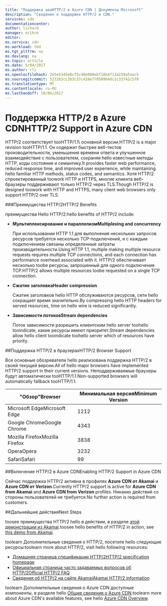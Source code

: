 ```yaml
---
title: "Поддержка aaaHTTP/2 в Azure CDN | Документы Microsoft"
description: "Сведения о поддержке HTTP/2 и CDN."
services: cdn
documentationcenter: 
author: lichard
manager: erikre
editor: 
ms.service: cdn
ms.workload: tbd
ms.tgt_pltfrm: na
ms.devlang: na
ms.topic: article
ms.date: 5/04/2017
ms.author: rli
ms.openlocfilehash: 2e5e5345e8cf5c40e080ebf18b4f13a239a5aac5
ms.sourcegitcommit: 523283cc1b3c37c428e77850964dc1c33742c5f0
ms.translationtype: MT
ms.contentlocale: ru-RU
ms.lasthandoff: 10/06/2017
---
```

# <a name="http2-support-in-azure-cdn"></a><span data-ttu-id="3fc80-103">Поддержка HTTP/2 в Azure CDN</span><span class="sxs-lookup"><span data-stu-id="3fc80-103">HTTP/2 Support in Azure CDN</span></span>

<span data-ttu-id="3fc80-104">HTTP/2 соответствует tooHTTP/1.1\ основной версии.</span><span class="sxs-lookup"><span data-stu-id="3fc80-104">HTTP/2 is a major revision tooHTTP/1.1\.</span></span> <span data-ttu-id="3fc80-105">Он содержит быстрее веб-тестов производительности, уменьшения времени ответа и улучшенное взаимодействие с пользователем, сохраняя hello известные методы HTTP, коды состояния и семантику.</span><span class="sxs-lookup"><span data-stu-id="3fc80-105">It provides faster web performance, reduced response time, and improved user experience, while maintaining hello familiar HTTP methods, status codes, and semantics.</span></span> <span data-ttu-id="3fc80-106">Хотя HTTP/2 спроектированный toowork HTTP и HTTPS, многие клиента веб-браузеры поддерживают только HTTP/2 через TLS.</span><span class="sxs-lookup"><span data-stu-id="3fc80-106">Though HTTP/2 is designed toowork with HTTP and HTTPS, many client web browsers only support HTTP/2 over TLS.</span></span>

###<a name="http2-benefits"></a><span data-ttu-id="3fc80-107">Преимущества HTTP/2</span><span class="sxs-lookup"><span data-stu-id="3fc80-107">HTTP/2 Benefits</span></span>

<span data-ttu-id="3fc80-108">преимущества Hello HTTP/2:</span><span class="sxs-lookup"><span data-stu-id="3fc80-108">hello benefits of HTTP/2 include:</span></span>

*   <span data-ttu-id="3fc80-109">**Мультиплексирование и параллелизм**</span><span class="sxs-lookup"><span data-stu-id="3fc80-109">**Multiplexing and concurrency**</span></span>

    <span data-ttu-id="3fc80-110">При использовании HTTP 1.1 для выполнения нескольких запросов ресурсов требуется несколько TCP-подключений, и с каждым подключением связаны определенные затраты производительности.</span><span class="sxs-lookup"><span data-stu-id="3fc80-110">Using HTTP 1.1, multiple making multiple resource requests requires multiple TCP connections, and each connection has performance overhead associated with it.</span></span> <span data-ttu-id="3fc80-111">HTTP/2 обеспечивает несколько toobe ресурсы, запрошенный для одного подключения TCP.</span><span class="sxs-lookup"><span data-stu-id="3fc80-111">HTTP/2 allows multiple resources toobe requested on a single TCP connection.</span></span>

*   <span data-ttu-id="3fc80-112">**Сжатие заголовка**</span><span class="sxs-lookup"><span data-stu-id="3fc80-112">**Header compression**</span></span>

    <span data-ttu-id="3fc80-113">Сжатие заголовков hello HTTP обслуживаются ресурсов, сети hello сокращает время значительно.</span><span class="sxs-lookup"><span data-stu-id="3fc80-113">By compressing hello HTTP headers for served resources, time on hello wire is reduced significantly.</span></span>

*   <span data-ttu-id="3fc80-114">**Зависимости потоков**</span><span class="sxs-lookup"><span data-stu-id="3fc80-114">**Stream dependencies**</span></span>

    <span data-ttu-id="3fc80-115">Поток зависимости разрешить клиентским hello server toohello tooindicate, какие ресурсы имеют приоритет.</span><span class="sxs-lookup"><span data-stu-id="3fc80-115">Stream dependencies allow hello client tooindicate toohello server which of resources have priority.</span></span>


##<a name="http2-browser-support"></a><span data-ttu-id="3fc80-116">Поддержка HTTP/2 в браузерах</span><span class="sxs-lookup"><span data-stu-id="3fc80-116">HTTP/2 Browser Support</span></span>

<span data-ttu-id="3fc80-117">Все основные обозреватели hello реализована поддержка HTTP/2 в своей текущей версии.</span><span class="sxs-lookup"><span data-stu-id="3fc80-117">All of hello major browsers have implemented HTTP/2 support in their current versions.</span></span> <span data-ttu-id="3fc80-118">Неподдерживаемые браузеры будут автоматически tooHTTP/1.1.</span><span class="sxs-lookup"><span data-stu-id="3fc80-118">Non-supported browsers will automatically fallback tooHTTP/1.1.</span></span>

|<span data-ttu-id="3fc80-119">"Обзор"</span><span class="sxs-lookup"><span data-stu-id="3fc80-119">Browser</span></span>|<span data-ttu-id="3fc80-120">Минимальная версия</span><span class="sxs-lookup"><span data-stu-id="3fc80-120">Minimum Version</span></span>|
|-------------|------------|
|<span data-ttu-id="3fc80-121">Microsoft Edge</span><span class="sxs-lookup"><span data-stu-id="3fc80-121">Microsoft Edge</span></span>| <span data-ttu-id="3fc80-122">12</span><span class="sxs-lookup"><span data-stu-id="3fc80-122">12</span></span>|
|<span data-ttu-id="3fc80-123">Google Chrome</span><span class="sxs-lookup"><span data-stu-id="3fc80-123">Google Chrome</span></span>| <span data-ttu-id="3fc80-124">43</span><span class="sxs-lookup"><span data-stu-id="3fc80-124">43</span></span>|
|<span data-ttu-id="3fc80-125">Mozilla Firefox</span><span class="sxs-lookup"><span data-stu-id="3fc80-125">Mozilla Firefox</span></span>| <span data-ttu-id="3fc80-126">38</span><span class="sxs-lookup"><span data-stu-id="3fc80-126">38</span></span>|
|<span data-ttu-id="3fc80-127">Opera</span><span class="sxs-lookup"><span data-stu-id="3fc80-127">Opera</span></span>| <span data-ttu-id="3fc80-128">32</span><span class="sxs-lookup"><span data-stu-id="3fc80-128">32</span></span>|
|<span data-ttu-id="3fc80-129">Safari</span><span class="sxs-lookup"><span data-stu-id="3fc80-129">Safari</span></span>| <span data-ttu-id="3fc80-130">9</span><span class="sxs-lookup"><span data-stu-id="3fc80-130">9</span></span>|

##<a name="enabling-http2-support-in-azure-cdn"></a><span data-ttu-id="3fc80-131">Включение HTTP/2 в Azure CDN</span><span class="sxs-lookup"><span data-stu-id="3fc80-131">Enabling HTTP/2 Support in Azure CDN</span></span>

<span data-ttu-id="3fc80-132">Сейчас поддержка HTTP/2 активна в профилях **Azure CDN от Akamai** и **Azure CDN от Verizon**.</span><span class="sxs-lookup"><span data-stu-id="3fc80-132">Currently HTTP/2 support is active for **Azure CDN from Akamai** and **Azure CDN from Verizon** profiles.</span></span> <span data-ttu-id="3fc80-133">Никаких действий со стороны пользователей не требуется.</span><span class="sxs-lookup"><span data-stu-id="3fc80-133">No further action is required from customers.</span></span>

##<a name="next-steps"></a><span data-ttu-id="3fc80-134">Дальнейшие действия</span><span class="sxs-lookup"><span data-stu-id="3fc80-134">Next Steps</span></span>

<span data-ttu-id="3fc80-135">toosee преимущества HTTP/2 hello в действии, в разделе [этой демонстрации из Akamai](https://http2.akamai.com/demo).</span><span class="sxs-lookup"><span data-stu-id="3fc80-135">toosee hello benefits of HTTP/2 in action, see [this demo from Akamai](https://http2.akamai.com/demo).</span></span>

<span data-ttu-id="3fc80-136">toolearn Дополнительные сведения о HTTP/2, посетите hello следующие ресурсы:</span><span class="sxs-lookup"><span data-stu-id="3fc80-136">toolearn more about HTTP/2, visit hello following resources:</span></span>

*   [<span data-ttu-id="3fc80-137">Домашняя страница спецификации HTTP/2</span><span class="sxs-lookup"><span data-stu-id="3fc80-137">HTTP/2 specification homepage</span></span>](https://http2.github.io/)
*   [<span data-ttu-id="3fc80-138">Официальная страница часто задаваемых вопросов об HTTP/2</span><span class="sxs-lookup"><span data-stu-id="3fc80-138">Official HTTP/2 FAQ</span></span>](https://http2.github.io/faq/)
*   [<span data-ttu-id="3fc80-139">Сведения об HTTP/2 на сайте Akamai</span><span class="sxs-lookup"><span data-stu-id="3fc80-139">Akamai HTTP/2 information</span></span>](https://http2.akamai.com/)

<span data-ttu-id="3fc80-140">toolearn Дополнительные сведения о Azure CDN доступные компоненты, в разделе hello [Общие сведения о Azure CDN](https://azure.microsoft.com/documentation/articles/cdn-overview/).</span><span class="sxs-lookup"><span data-stu-id="3fc80-140">toolearn more about Azure CDN's available features, see hello [Azure CDN Overview](https://azure.microsoft.com/documentation/articles/cdn-overview/).</span></span>
